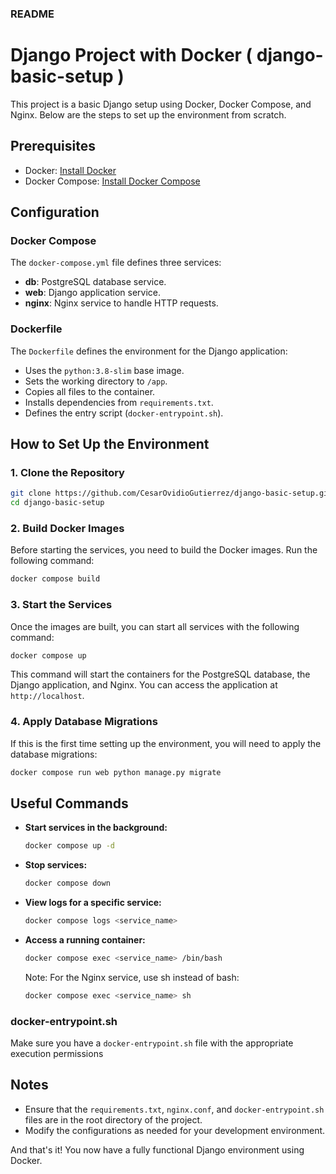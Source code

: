 ### README

# Django Project with Docker ( django-basic-setup )

This project is a basic Django setup using Docker, Docker Compose, and Nginx. Below are the steps to set up the environment from scratch.

## Prerequisites

- Docker: [Install Docker](https://docs.docker.com/get-docker/)
- Docker Compose: [Install Docker Compose](https://docs.docker.com/compose/install/)

## Configuration

### Docker Compose

The `docker-compose.yml` file defines three services:

- **db**: PostgreSQL database service.
- **web**: Django application service.
- **nginx**: Nginx service to handle HTTP requests.

### Dockerfile

The `Dockerfile` defines the environment for the Django application:

- Uses the `python:3.8-slim` base image.
- Sets the working directory to `/app`.
- Copies all files to the container.
- Installs dependencies from `requirements.txt`.
- Defines the entry script (`docker-entrypoint.sh`).

## How to Set Up the Environment

### 1. Clone the Repository

```sh
git clone https://github.com/CesarOvidioGutierrez/django-basic-setup.git
cd django-basic-setup
```

### 2. Build Docker Images

Before starting the services, you need to build the Docker images. Run the following command:

```sh
docker compose build
```

### 3. Start the Services

Once the images are built, you can start all services with the following command:

```sh
docker compose up
```

This command will start the containers for the PostgreSQL database, the Django application, and Nginx. You can access the application at `http://localhost`.

### 4. Apply Database Migrations

If this is the first time setting up the environment, you will need to apply the database migrations:

```sh
docker compose run web python manage.py migrate
```

## Useful Commands

- **Start services in the background:**

  ```sh
  docker compose up -d
  ```

- **Stop services:**

  ```sh
  docker compose down
  ```

- **View logs for a specific service:**

  ```sh
  docker compose logs <service_name>
  ```

- **Access a running container:**

  ```sh
  docker compose exec <service_name> /bin/bash
  ```

  Note: For the Nginx service, use sh instead of bash:

  ```sh
  docker compose exec <service_name> sh
  ```

### docker-entrypoint.sh

Make sure you have a `docker-entrypoint.sh` file with the appropriate execution permissions

## Notes

- Ensure that the `requirements.txt`, `nginx.conf`, and `docker-entrypoint.sh` files are in the root directory of the project.
- Modify the configurations as needed for your development environment.

And that's it! You now have a fully functional Django environment using Docker.
